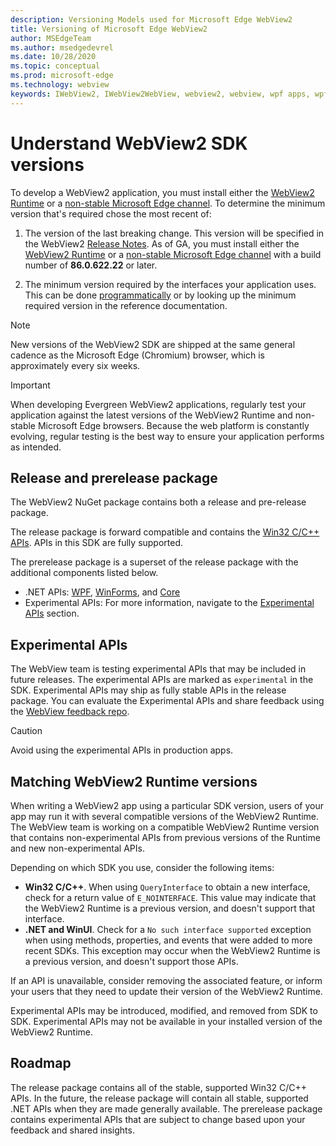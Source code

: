 ```yaml
---
description: Versioning Models used for Microsoft Edge WebView2
title: Versioning of Microsoft Edge WebView2
author: MSEdgeTeam
ms.author: msedgedevrel
ms.date: 10/28/2020
ms.topic: conceptual
ms.prod: microsoft-edge
ms.technology: webview
keywords: IWebView2, IWebView2WebView, webview2, webview, wpf apps, wpf, edge, ICoreWebView2, ICoreWebView2Host, browser control, edge html
---
```

# Understand WebView2 SDK versions  

To develop a WebView2 application, you must install either the [WebView2 Runtime][MicrosoftDeveloperEdgeWebview2] or a [non-stable Microsoft Edge channel][MicrosoftedgeinsiderDownload].  To determine the minimum version that's required chose the most recent of:

1. The version of the last breaking change. This version will be specified in the WebView2 [Release Notes][Releasenotes]. As of GA, you must install either the [WebView2 Runtime][MicrosoftDeveloperEdgeWebview2] or a [non-stable Microsoft Edge channel][MicrosoftedgeinsiderDownload] with a build number of **86.0.622.22** or later.

1. The minimum version required by the interfaces your application uses. This can be done [programmatically](#matching-webview2-runtime-versions) or by looking up the minimum required version in the reference documentation.

> [!NOTE]
> New versions of the WebView2 SDK are shipped at the same general cadence as the Microsoft Edge \(Chromium\) browser, which is approximately every six weeks.  

> [!IMPORTANT]
> When developing Evergreen WebView2 applications, regularly test your application against the latest versions of the WebView2 Runtime and non-stable Microsoft Edge browsers.  Because the web platform is constantly evolving, regular testing is the best way to ensure your application performs as intended.  

## Release and prerelease package  

The WebView2 NuGet package contains both a release and pre-release package.  

The release package is forward compatible and contains the [Win32 C/C++ APIs][ReferenceWin32].  APIs in this SDK are fully supported.  

The prerelease package is a superset of the release package with the additional components listed below.  

*   .NET APIs: [WPF][DotnetMicrosoftWebWebview2WpfNamespace], [WinForms][DotnetMicrosoftWebWebview2WinformsNamespace], and [Core][DotnetMicrosoftWebWebview2CoreNamespace]  
*   Experimental APIs:  For more information, navigate to the [Experimental APIs](#experimental-apis) section.  

## Experimental APIs  

The WebView team is testing experimental APIs that may be included in future releases.  The experimental APIs are marked as `experimental` in the SDK.  Experimental APIs may ship as fully stable APIs in the release package.  You can evaluate the Experimental APIs and share feedback using the [WebView feedback repo][GithubMicrosoftedgeWebviewfeedback].  

> [!CAUTION]
> Avoid using the experimental APIs in production apps.  

## Matching WebView2 Runtime versions  

When writing a WebView2 app using a particular SDK version, users of your app may run it with several compatible versions of the WebView2 Runtime.  The WebView team is working on a compatible WebView2 Runtime version that contains non-experimental APIs from previous versions of the Runtime and new non-experimental APIs.  

Depending on which SDK you use, consider the following items: 

*   **Win32 C/C++**.  When using `QueryInterface` to obtain a new interface, check for a return value of `E_NOINTERFACE`.  This value may indicate that the WebView2 Runtime is a previous version, and doesn't support that interface.  
*   **.NET and WinUI**.  Check for a `No such interface supported` exception when using methods, properties, and events that were added to more recent SDKs.  This exception may occur when the WebView2 Runtime is a previous version, and doesn't support those APIs.  

If an API is unavailable, consider removing the associated feature, or inform your users that they need to update their version of the WebView2 Runtime.  

Experimental APIs may be introduced, modified, and removed from SDK to SDK.  Experimental APIs may not be available in your installed version of the WebView2 Runtime.  

## Roadmap  

The release package contains all of the stable, supported Win32 C/C++ APIs.  In the future, the release package will contain all stable, supported .NET APIs when they are made generally available.  The prerelease package contains experimental APIs that are subject to change based upon your feedback and shared insights.  

<!--## Versioning  

After you have used a particular version of the SDK to build your app, your app may end up running with an older or newer version of installed browser binaries.  Until version 1.0.0.0 of WebView2 there may be breaking changes during updates that prevent your SDK from working with different versions of installed browser binaries.  After version 1.0.0.0, different versions of the SDK may work with different versions of the installed browser by using the following best practices.  

1.  To account for breaking changes to the API be sure to check for failure when requesting the DLL export `CreateCoreWebView2Environment` and when running `QueryInterface` on any `CoreWebView2` object.  A return value of `E_NOINTERFACE` indicates that the SDK is not compatible with the Microsoft Edge browser binaries.  
1.  Checking for failure from `QueryInterface` also accounts for cases where the SDK is newer than the version of the Microsoft Edge browser and your app attempts to use an interface of which the Microsoft Edge browser is unaware.  

1.  When an interface is unavailable, you may consider disabling the associated feature if possible, or otherwise informing your users to update their browsers.  -->  

<!--links -->  

[Releasenotes]: ../releasenotes.md "Release notes for WebView2 SDK | Microsoft Docs"  

[DeployedgeChannels]: /deployedge/microsoft-edge-channels "Overview of the Microsoft Edge channels | Microsoft Docs"  

[DotnetMicrosoftWebWebview2CoreNamespace]: /dotnet/api/microsoft.web.webview2.core "Microsoft.Web.WebView2.Core Namespace | Microsoft Docs"  
[DotnetMicrosoftWebWebview2WpfNamespace]: /dotnet/api/microsoft.web.webview2.wpf "Microsoft.Web.WebView2.Wpf Namespace | Microsoft Docs"  
[DotnetMicrosoftWebWebview2WinformsNamespace]: /dotnet/api/microsoft.web.webview2.winforms "Microsoft.Web.WebView2.WinForms Namespace | Microsoft Docs"  
[ReferenceWin32]: /microsoft-edge/webview2/reference/win32 "WebView2 Win32 C++ Reference | Microsoft Docs"  

[MicrosoftDeveloperEdgeWebview2]: https://developer.microsoft.com/microsoft-edge/webview2/ "Microsoft Edge WebView2 | Microsoft Developer"  

[GithubMicrosoftedgeWebviewfeedback]: https://github.com/MicrosoftEdge/WebViewFeedback "WebView Feedback - MicrosoftEdge/WebViewFeedback | GitHub"  

[MicrosoftedgeinsiderDownload]: https://www.microsoftedgeinsider.com/download "Download Microsoft Edge Insider Channels"  

